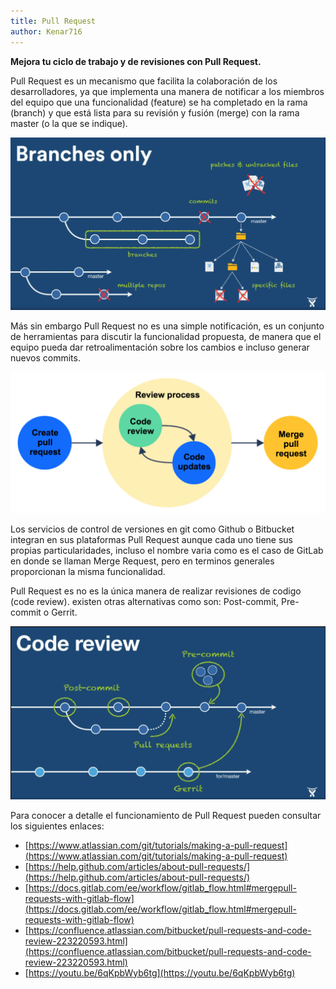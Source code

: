 ```yaml
---
title: Pull Request
author: Kenar716
---
```


**Mejora tu ciclo de trabajo y de revisiones con Pull Request.**

Pull Request es un mecanismo que facilita la colaboración de los desarrolladores, ya que implementa una manera de notificar a los miembros del equipo que una funcionalidad (feature) se ha completado en la rama (branch)  y que está lista para su revisión y fusión (merge) con la rama master (o la que se indique).

![Code Review Pull Request](/assets\images\posts\2018-10-22-pullrequest\code_review_pullrequest.PNG)

Más sin embargo Pull Request no es una simple notificación, es un conjunto de herramientas para discutir la funcionalidad propuesta, de manera que el equipo pueda dar retroalimentación sobre los cambios e incluso generar nuevos commits.

![Pull Request Process](/assets\images\posts\2018-10-22-pullrequest\pullrequest_review_process.PNG)

Los servicios de control de versiones en git como Github o Bitbucket  integran en sus plataformas Pull Request aunque cada uno tiene sus propias particularidades, incluso el nombre varia como es el caso de GitLab en donde se llaman Merge Request, pero en terminos generales proporcionan la misma funcionalidad.

Pull Request es no es la única manera de realizar revisiones de codigo (code review). existen otras alternativas como son: Post-commit, Pre-commit o Gerrit.

![Code Review Styles](/assets\images\posts\2018-10-22-pullrequest\code_review_styles.PNG)

Para conocer a detalle el funcionamiento de Pull Request pueden consultar los siguientes enlaces:
* [https://www.atlassian.com/git/tutorials/making-a-pull-request](https://www.atlassian.com/git/tutorials/making-a-pull-request)
* [https://help.github.com/articles/about-pull-requests/](https://help.github.com/articles/about-pull-requests/)
* [https://docs.gitlab.com/ee/workflow/gitlab_flow.html#mergepull-requests-with-gitlab-flow](https://docs.gitlab.com/ee/workflow/gitlab_flow.html#mergepull-requests-with-gitlab-flow)
* [https://confluence.atlassian.com/bitbucket/pull-requests-and-code-review-223220593.html](https://confluence.atlassian.com/bitbucket/pull-requests-and-code-review-223220593.html)
* [https://youtu.be/6qKpbWyb6tg](https://youtu.be/6qKpbWyb6tg)